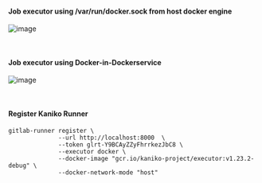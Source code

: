 #### Job executor using /var/run/docker.sock from host docker engine
![image](https://github.com/user-attachments/assets/fa5ef2e3-e5ec-4f32-b90f-49f029c18aa3)

<br/>

#### Job executor using Docker-in-Dockerservice
![image](https://github.com/user-attachments/assets/ccb7f92b-09a3-4e4f-9f6d-47eda0f15521)


<br/>

#### Register Kaniko Runner
```
gitlab-runner register \
              --url http://localhost:8000  \
              --token glrt-Y9BCAyZZyFhrrkezJbC8 \
              --executor docker \
              --docker-image "gcr.io/kaniko-project/executor:v1.23.2-debug" \
              --docker-network-mode "host"
```
